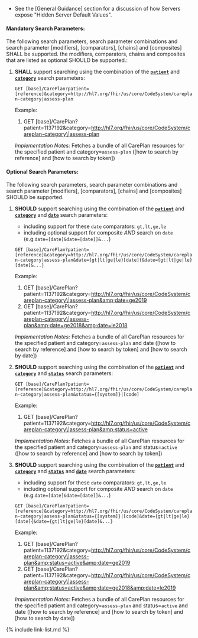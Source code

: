 - See the [General Guidance] section for a discussion of how Servers expose "Hidden Server Default Values".



#### Mandatory Search Parameters:

The following search parameters, search parameter combinations and search parameter [modifiers], [comparators], [chains] and [composites] SHALL be supported.  the  modifiers, comparators, chains and composites that are listed as optional SHOULD be supported.:

1. **SHALL** support searching using the combination of the **[`patient`](SearchParameter-us-core-careplan-patient.html)** and **[`category`](SearchParameter-us-core-careplan-category.html)** search parameters:

    `GET [base]/CarePlan?patient=[reference]&category=http://hl7.org/fhir/us/core/CodeSystem/careplan-category|assess-plan`

    Example:
    
      1. GET [base]/CarePlan?patient=1137192&amp;category=http://hl7.org/fhir/us/core/CodeSystem/careplan-category\|assess-plan

    *Implementation Notes:* Fetches a bundle of all CarePlan resources for the specified patient and category=`assess-plan` ([how to search by reference] and [how to search by token])


#### Optional Search Parameters:

The following search parameters, search parameter combinations and search parameter [modifiers], [comparators], [chains] and [composites] SHOULD be supported.

1. **SHOULD** support searching using the combination of the **[`patient`](SearchParameter-us-core-careplan-patient.html)** and **[`category`](SearchParameter-us-core-careplan-category.html)** and **[`date`](SearchParameter-us-core-careplan-date.html)** search parameters:
    - including support for these `date` comparators: `gt,lt,ge,le`
    - including optional support for composite *AND* search on `date` (e.g.`date=[date]&date=[date]]&...`)

    `GET [base]/CarePlan?patient=[reference]&category=http://hl7.org/fhir/us/core/CodeSystem/careplan-category|assess-plan&date={gt|lt|ge|le}[date]{&date={gt|lt|ge|le}[date]&...}`

    Example:
    
      1. GET [base]/CarePlan?patient=1137192&amp;category=http://hl7.org/fhir/us/core/CodeSystem/careplan-category\|assess-plan&amp;date=ge2019
      1. GET [base]/CarePlan?patient=1137192&amp;category=http://hl7.org/fhir/us/core/CodeSystem/careplan-category\|assess-plan&amp;date=ge2018&amp;date=le2018

    *Implementation Notes:* Fetches a bundle of all CarePlan resources for the specified patient and category=`assess-plan` and date ([how to search by reference] and [how to search by token] and [how to search by date])

1. **SHOULD** support searching using the combination of the **[`patient`](SearchParameter-us-core-careplan-patient.html)** and **[`category`](SearchParameter-us-core-careplan-category.html)** and **[`status`](SearchParameter-us-core-careplan-status.html)** search parameters:

    `GET [base]/CarePlan?patient=[reference]&category=http://hl7.org/fhir/us/core/CodeSystem/careplan-category|assess-plan&status={[system]}|[code]`

    Example:
    
      1. GET [base]/CarePlan?patient=1137192&amp;category=http://hl7.org/fhir/us/core/CodeSystem/careplan-category\|assess-plan&amp;status=active

    *Implementation Notes:* Fetches a bundle of all CarePlan resources for the specified patient and category=`assess-plan` and status=`active` ([how to search by reference] and [how to search by token])

1. **SHOULD** support searching using the combination of the **[`patient`](SearchParameter-us-core-careplan-patient.html)** and **[`category`](SearchParameter-us-core-careplan-category.html)** and **[`status`](SearchParameter-us-core-careplan-status.html)** and **[`date`](SearchParameter-us-core-careplan-date.html)** search parameters:
    - including support for these `date` comparators: `gt,lt,ge,le`
    - including optional support for composite *AND* search on `date` (e.g.`date=[date]&date=[date]]&...`)

    `GET [base]/CarePlan?patient=[reference]&category=http://hl7.org/fhir/us/core/CodeSystem/careplan-category|assess-plan&status={[system]}|[code]&date={gt|lt|ge|le}[date]{&date={gt|lt|ge|le}[date]&...}`

    Example:
    
      1. GET [base]/CarePlan?patient=1137192&amp;category=http://hl7.org/fhir/us/core/CodeSystem/careplan-category\|assess-plan&amp;status=active&amp;date=ge2019
      1. GET [base]/CarePlan?patient=1137192&amp;category=http://hl7.org/fhir/us/core/CodeSystem/careplan-category\|assess-plan&amp;status=active&amp;date=ge2018&amp;date=le2019

    *Implementation Notes:* Fetches a bundle of all CarePlan resources for the specified patient and category=`assess-plan` and status=`active` and date ([how to search by reference] and [how to search by token] and [how to search by date])

{% include link-list.md %}